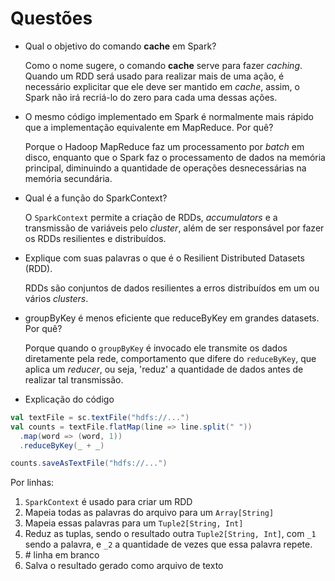 # Questões

- Qual o objetivo do comando **cache** em Spark?

  Como o nome sugere, o comando **cache** serve para fazer _caching_. Quando um RDD será usado para realizar mais de uma ação, é necessário explicitar que ele deve ser mantido em _cache_, assim, o Spark não irá recriá-lo do zero para cada uma dessas ações.

- O mesmo código implementado em Spark é normalmente mais rápido que a implementação equivalente em MapReduce. Por quê?

  Porque o Hadoop MapReduce faz um processamento por _batch_ em disco, enquanto que o Spark faz o processamento de dados na memória principal, diminuindo a quantidade de operações desnecessárias na memória secundária.

- Qual é a função do SparkContext?

  O `SparkContext` permite a criação de RDDs, _accumulators_ e a transmissão de variáveis pelo _cluster_, além de ser responsável por fazer os RDDs resilientes e distribuídos.

- Explique com suas palavras o que é o Resilient Distributed Datasets (RDD).

  RDDs são conjuntos de dados resilientes a erros distribuídos em um ou vários _clusters_.

- groupByKey é menos eficiente que reduceByKey em grandes datasets. Por quê?

  Porque quando o `groupByKey` é invocado ele transmite os dados diretamente pela rede, comportamento que difere do `reduceByKey`, que aplica um _reducer_, ou seja, 'reduz' a quantidade de dados antes de realizar tal transmissão.

- Explicação do código

```scala
val textFile = sc.textFile("hdfs://...")
val counts = textFile.flatMap(line => line.split(" "))
  .map(word => (word, 1))
  .reduceByKey(_ + _)

counts.saveAsTextFile("hdfs://...")
```

Por linhas:
1. `SparkContext` é usado para criar um RDD
1. Mapeia todas as palavras do arquivo para um `Array[String]`
1. Mapeia essas palavras para um `Tuple2[String, Int]`
1. Reduz as tuplas, sendo o resultado outra `Tuple2[String, Int]`, com `_1` sendo a palavra, e `_2` a quantidade de vezes que essa palavra repete.
1. \# linha em branco
1. Salva o resultado gerado como arquivo de texto
